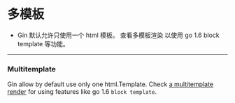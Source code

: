 # 多模板
- Gin 默认允许只使用一个 html 模板。 查看多模板渲染 以使用 go 1.6 block template 等功能。
---
### Multitemplate

Gin allow by default use only one html.Template. Check [a multitemplate render](https://github.com/gin-contrib/multitemplate) for using features like go 1.6 `block template`.